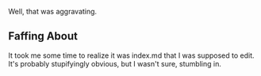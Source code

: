 Well, that was aggravating.

## Faffing About
It took me some time to realize it was index.md that I was supposed to edit. It's probably stupifyingly obvious, but I wasn't sure, stumbling in.

